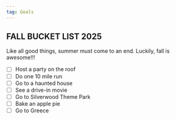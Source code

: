 ```yaml
---
tag: Goals
---
```


## FALL BUCKET LIST 2025

Like all good things, summer must come to an end. Luckily, fall is awesome!!!

- [ ] Host a party on the roof
- [ ] Do one 10 mile run
- [ ] Go to a haunted house
- [ ] See a drive-in movie
- [ ] Go to Silverwood Theme Park
- [ ] Bake an apple pie
- [ ] Go to Greece
